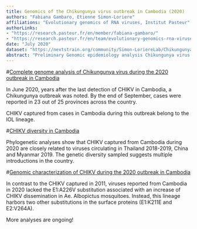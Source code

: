```yaml
---
title: Genomics of the Chikungunya virus outbreak in Cambodia (2020)
authors: "Fabiana Gambaro, Etienne Simon-Loriere"
affiliations: "Evolutionary genomics of RNA viruses, Institut Pasteur"
authorLinks: 
- "https://research.pasteur.fr/en/member/fabiana-gambaro/"
- "https://research.pasteur.fr/en/team/evolutionary-genomics-rna-viruses/"
date: "July 2020"
dataset: "https://nextstrain.org/community/Simon-LoriereLab/ChikungunyaCambodia2020@main?d=tree,map&p=full"
abstract: "Preliminary Genomic epidemiology analysis Chikungunya virus (CHIKV) genomes circulating in Cambodia 2020"
---
```


#[Complete genome analysis of Chikungunya virus during the 2020 outbreak in Cambodia](https://nextstrain.org/community/Simon-LoriereLab/ChikungunyaCambodia2020@main?d=tree,map&f_country=Cambodia&p=grid&r=division)

In June 2020, years after the last detection of CHIKV in Cambodia, a Chikungunya outbreak was noted. By the end of September, cases were reported in 23 out of 25 provinces across the country.

CHIKV captured from cases in Cambodia during this outbreak belong to the IOL lineage.

#[CHIKV diversity in Cambodia](https://nextstrain.org/community/Simon-LoriereLab/ChikungunyaCambodia2020@main/subset?d=tree,map&p=grid)

Phylogenetic analyses show that CHIKV captured from Cambodia during 2020 are closely related to viruses circulating in Thailand 2018-2019, China and Myanmar 2019. 
The genetic diversity sampled suggests multiple introductions in the country. 


#[Genomic characterization of CHIKV during the 2020 outbreak in Cambodia](https://nextstrain.org/community/Simon-LoriereLab/ChikungunyaCambodia2020@main?c=subclade&d=tree,map&f_country=Cambodia&p=grid&transmissions=hide)

In contrast to the CHIKV captured in 2011, viruses reported from Cambodia in 2020 lacked the E1:A226V substitution associated with an increase of CHIKV dissemination in Ae. Albopictus mosquitoes. Instead, this lineage harbors two other substitutions in the surface proteins (E1:K211E and E2:V264A). 

More analyses are ongoing!

